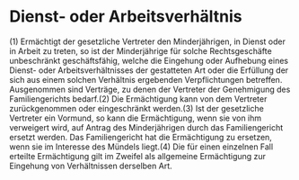 # Dienst- oder Arbeitsverhältnis

(1) Ermächtigt der gesetzliche Vertreter den Minderjährigen, in Dienst oder in Arbeit zu treten, so ist der Minderjährige für solche Rechtsgeschäfte unbeschränkt geschäftsfähig, welche die Eingehung oder Aufhebung eines Dienst- oder Arbeitsverhältnisses der gestatteten Art oder die Erfüllung der sich aus einem solchen Verhältnis ergebenden Verpflichtungen betreffen. Ausgenommen sind Verträge, zu denen der Vertreter der Genehmigung des Familiengerichts bedarf.(2) Die Ermächtigung kann von dem Vertreter zurückgenommen oder eingeschränkt werden.(3) Ist der gesetzliche Vertreter ein Vormund, so kann die Ermächtigung, wenn sie von ihm verweigert wird, auf Antrag des Minderjährigen durch das Familiengericht ersetzt werden. Das Familiengericht hat die Ermächtigung zu ersetzen, wenn sie im Interesse des Mündels liegt.(4) Die für einen einzelnen Fall erteilte Ermächtigung gilt im Zweifel als allgemeine Ermächtigung zur Eingehung von Verhältnissen derselben Art. 

